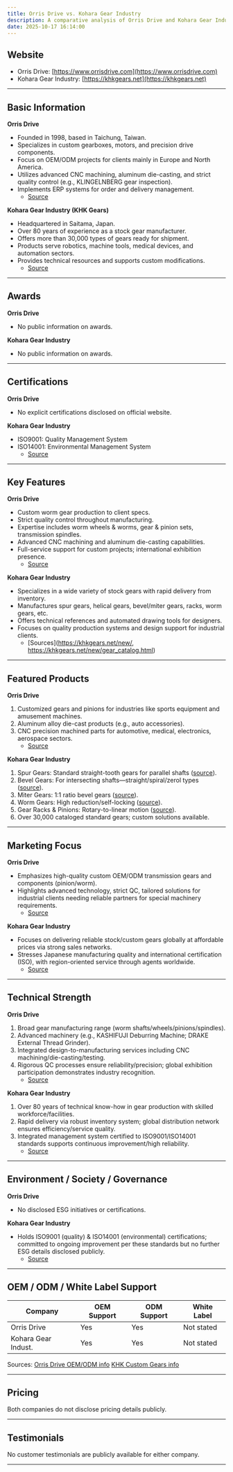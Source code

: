 ```yaml
---
title: Orris Drive vs. Kohara Gear Industry
description: A comparative analysis of Orris Drive and Kohara Gear Industry in the machine parts manufacturing sector.
date: 2025-10-17 16:14:00
---
```


## Website
- Orris Drive: [https://www.orrisdrive.com](https://www.orrisdrive.com)
- Kohara Gear Industry: [https://khkgears.net](https://khkgears.net)

---

## Basic Information

**Orris Drive**
- Founded in 1998, based in Taichung, Taiwan.
- Specializes in custom gearboxes, motors, and precision drive components.
- Focus on OEM/ODM projects for clients mainly in Europe and North America.
- Utilizes advanced CNC machining, aluminum die-casting, and strict quality control (e.g., KLINGELNBERG gear inspection).
- Implements ERP systems for order and delivery management.
  - [Source](https://www.orrisdrive.com/msg/about-orris.html)

**Kohara Gear Industry (KHK Gears)**
- Headquartered in Saitama, Japan.
- Over 80 years of experience as a stock gear manufacturer.
- Offers more than 30,000 types of gears ready for shipment.
- Products serve robotics, machine tools, medical devices, and automation sectors.
- Provides technical resources and supports custom modifications.
  - [Source](https://khkgears.net)

---

## Awards

**Orris Drive**
- No public information on awards.

**Kohara Gear Industry**
- No public information on awards.

---

## Certifications

**Orris Drive**
- No explicit certifications disclosed on official website.

**Kohara Gear Industry**
- ISO9001: Quality Management System
- ISO14001: Environmental Management System
  - [Source](https://khkgears.net/new/company-profile.html)

---

## Key Features

**Orris Drive**
- Custom worm gear production to client specs.
- Strict quality control throughout manufacturing.
- Expertise includes worm wheels & worms, gear & pinion sets, transmission spindles.
- Advanced CNC machining and aluminum die-casting capabilities.
- Full-service support for custom projects; international exhibition presence.
  - [Source](https://www.orrisdrive.com/)

**Kohara Gear Industry**
- Specializes in a wide variety of stock gears with rapid delivery from inventory.
- Manufactures spur gears, helical gears, bevel/miter gears, racks, worm gears, etc.
- Offers technical references and automated drawing tools for designers.
- Focuses on quality production systems and design support for industrial clients.
  - [Sources](https://khkgears.net/new/, https://khkgears.net/new/gear_catalog.html)

---

## Featured Products

**Orris Drive**
1. Customized gears and pinions for industries like sports equipment and amusement machines.
2. Aluminum alloy die-cast products (e.g., auto accessories).
3. CNC precision machined parts for automotive, medical, electronics, aerospace sectors.
   - [Source](https://www.orrisdrive.com/oem-products.html)

**Kohara Gear Industry**
1. Spur Gears: Standard straight-tooth gears for parallel shafts ([source](https://khkgears.net/new/spur_gears.html)).
2. Bevel Gears: For intersecting shafts—straight/spiral/zerol types ([source](https://khkgears.net/new/bevel_gears.html)).
3. Miter Gears: 1:1 ratio bevel gears ([source](https://khkgears.net/new/miter_gears.html)).
4. Worm Gears: High reduction/self-locking ([source](https://khkgears.net/new/worm_gear.html)).
5. Gear Racks & Pinions: Rotary-to-linear motion ([source](https://khkgears.net/new/gear_rack.html)).
6. Over 30,000 cataloged standard gears; custom solutions available.

---

## Marketing Focus

**Orris Drive**
- Emphasizes high-quality custom OEM/ODM transmission gears and components (pinion/worm).
- Highlights advanced technology, strict QC, tailored solutions for industrial clients needing reliable partners for special machinery requirements.
  - [Source](https://www.orrisdrive.com/msg/about-orris.html)

**Kohara Gear Industry**
- Focuses on delivering reliable stock/custom gears globally at affordable prices via strong sales networks.
- Stresses Japanese manufacturing quality and international certification (ISO), with region-oriented service through agents worldwide.
  - [Source](https://khkgears.net/about-us/company-profile/)

---

## Technical Strength

**Orris Drive**
1. Broad gear manufacturing range (worm shafts/wheels/pinions/spindles).
2. Advanced machinery (e.g., KASHIFUJI Deburring Machine; DRAKE External Thread Grinder).
3. Integrated design-to-manufacturing services including CNC machining/die-casting/testing.
4. Rigorous QC processes ensure reliability/precision; global exhibition participation demonstrates industry recognition.
   - [Source](https://www.orrisdrive.com)

**Kohara Gear Industry**
1. Over 80 years of technical know-how in gear production with skilled workforce/facilities.
2. Rapid delivery via robust inventory system; global distribution network ensures efficiency/service quality.
3. Integrated management system certified to ISO9001/ISO14001 standards supports continuous improvement/high reliability.
   - [Source](https://khkgears.net/new/company-profile.html)

---

## Environment / Society / Governance

**Orris Drive**
- No disclosed ESG initiatives or certifications.

**Kohara Gear Industry**
- Holds ISO9001 (quality) & ISO14001 (environmental) certifications; committed to ongoing improvement per these standards but no further ESG details disclosed publicly.
  - [Source](https://khkgears.net/new/company-profile.html)

---

## OEM / ODM / White Label Support

| Company            | OEM Support | ODM Support | White Label |
|--------------------|-------------|-------------|-------------|
| Orris Drive        | Yes         | Yes         | Not stated  |
| Kohara Gear Indust.| Yes         | Yes         | Not stated  |

Sources:
[Orris Drive OEM/ODM info](https://www.orrisdrive.com/msg/oem-odm.html)
[KHK Custom Gears info](https://khkgears.net/new/custom-gears.html)

---

## Pricing

Both companies do not disclose pricing details publicly.

---

## Testimonials

No customer testimonials are publicly available for either company.

---
